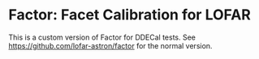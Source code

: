 Factor: Facet Calibration for LOFAR
===================================

This is a custom version of Factor for DDECal tests. See https://github.com/lofar-astron/factor
for the normal version.
